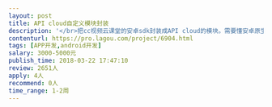 ```yaml
---                
layout: post       
title: API cloud自定义模块封装           
description: '</br>把cc视频云课堂的安卓sdk封装成API cloud的模块。需要懂安卓原生开发和了解API cloud混合开发框架</br>'     
contenturl: https://pro.lagou.com/project/6904.html      
tags: [APP开发,android开发]            
salary: 3000-5000元          
publish_time: 2018-03-22 17:47:10         
review: 2651人                   
apply: 4人                   
recommend: 0人                   
time_range: 1-2周              
---                 
```

